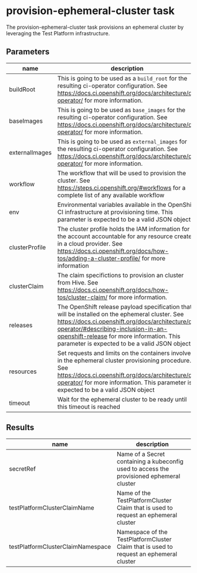 # provision-ephemeral-cluster task

The provision-ephemeral-cluster task provisions an ephemeral cluster by leveraging the Test Platform infrastructure.

## Parameters
|name|description|default value|required|
|---|---|---|---|
|buildRoot|This is going to be used as a `build_root` for the resulting ci-operator configuration. See https://docs.ci.openshift.org/docs/architecture/ci-operator/ for more information.||false|
|baseImages|This is going to be used as `base_images` for the resulting ci-operator configuration. See https://docs.ci.openshift.org/docs/architecture/ci-operator/ for more information.||false|
|externalImages|This is going to be used as `external_images` for the resulting ci-operator configuration. See https://docs.ci.openshift.org/docs/architecture/ci-operator/ for more information.||false|
|workflow|The workflow that will be used to provision the cluster. See https://steps.ci.openshift.org/#workflows for a complete list of any available workflow||false|
|env|Environmental variables available in the OpenShift CI infrastructure at provisioning time. This parameter is expected to be a valid JSON object|{}|false|
|clusterProfile|The cluster profile holds the IAM information for the account accountable for any resource created in a cloud provider. See https://docs.ci.openshift.org/docs/how-tos/adding-a-cluster-profile/ for more information||false|
|clusterClaim|The claim specifictions to provision an cluster from Hive. See https://docs.ci.openshift.org/docs/how-tos/cluster-claim/ for more information.||false|
|releases|The OpenShift release payload specification that will be installed on the ephemeral cluster. See https://docs.ci.openshift.org/docs/architecture/ci-operator/#describing-inclusion-in-an-openshift-release for more information. This parameter is expected to be a valid JSON object||true|
|resources|Set requests and limits on the containers involved in the ephemeral cluster provisioning procedure. See https://docs.ci.openshift.org/docs/architecture/ci-operator/ for more information. This parameter is expected to be a valid JSON object|{"*":{"requests":{"cpu":"200m"},"limits":{"memory":"400Mi"}}}|false|
|timeout|Wait for the ephemeral cluster to be ready until this timeout is reached|2h|false|

## Results
|name|description|
|---|---|
|secretRef|Name of a Secret containing a kubeconfig used to access the provisioned ephemeral cluster|
|testPlatformClusterClaimName|Name of the TestPlatformCluster Claim that is used to request an ephemeral cluster|
|testPlatformClusterClaimNamespace|Namespace of the TestPlatformCluster Claim that is used to request an ephemeral cluster|
